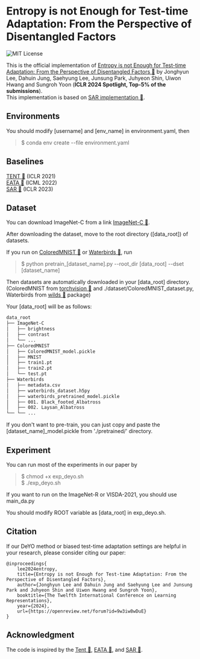 # Entropy is not Enough for Test-time Adaptation: From the Perspective of Disentangled Factors
![MIT License](https://img.shields.io/badge/license-MIT-blue.svg)  

This is the official implementation of [Entropy is not Enough for Test-time Adaptation: From the Perspective of Disentangled Factors 🔗](https://openreview.net/forum?id=9w3iw8wDuE) 
by Jonghyun Lee, Dahuin Jung, Saehyung Lee, Junsung Park, Juhyeon Shin, Uiwon Hwang and Sungroh Yoon (**ICLR 2024 Spotlight, Top-5% of the submissions**).  
This implementation is based on [SAR implementation 🔗](https://github.com/mr-eggplant/SAR).

## Environments  

You should modify [username] and [env_name] in environment.yaml, then  
> $ conda env create --file environment.yaml  

## Baselines  
[TENT 🔗](https://arxiv.org/abs/2006.10726) (ICLR 2021)  
[EATA 🔗](https://arxiv.org/abs/2204.02610) (ICML 2022)  
[SAR 🔗](https://arxiv.org/abs/2302.12400) (ICLR 2023)  

## Dataset
You can download ImageNet-C from a link [ImageNet-C 🔗](https://zenodo.org/record/2235448).  

After downloading the dataset, move to the root directory ([data_root]) of datasets.  

If you run on [ColoredMNIST 🔗](https://arxiv.org/abs/1907.02893) or [Waterbirds 🔗](https://arxiv.org/abs/1911.08731), run  
> $ python pretrain_[dataset_name].py --root_dir [data_root] --dset [dataset_name]

Then datasets are automatically downloaded in your [data_root] directory.  
(ColoredMNIST from [torchvision 🔗](https://pytorch.org/vision/stable/index.html) and ./dataset/ColoredMNIST_dataset.py, Waterbirds from [wilds 🔗](https://pypi.org/project/wilds/) package)

Your [data_root] will be as follows:
```bash
data_root
├── ImageNet-C
│   ├── brightness
│   ├── contrast
│   └── ...
├── ColoredMNIST
│   ├── ColoredMNIST_model.pickle
│   ├── MNIST
│   ├── train1.pt
│   ├── train2.pt
│   └── test.pt
├── Waterbirds
│   ├── metadata.csv
│   ├── waterbirds_dataset.h5py
│   ├── waterbirds_pretrained_model.pickle
│   ├── 001. Black_footed_Albatross
│   ├── 002. Laysan_Albatross
└── └── ...
```
If you don't want to pre-train, you can just copy and paste the [dataset_name]_model.pickle from './pretrained/' directory.

## Experiment

You can run most of the experiments in our paper by  
> $ chmod +x exp_deyo.sh  
> $ ./exp_deyo.sh  

If you want to run on the ImageNet-R or VISDA-2021, you should use main_da.py

You should modify ROOT variable as [data_root] in exp_deyo.sh.  

## Citation
If our DeYO method or biased test-time adaptation settings are helpful in your research, please consider citing our paper:
```
@inproceedings{
    lee2024entropy,
    title={Entropy is not Enough for Test-time Adaptation: From the Perspective of Disentangled Factors},
    author={Jonghyun Lee and Dahuin Jung and Saehyung Lee and Junsung Park and Juhyeon Shin and Uiwon Hwang and Sungroh Yoon},
    booktitle={The Twelfth International Conference on Learning Representations},
    year={2024},
    url={https://openreview.net/forum?id=9w3iw8wDuE}
}
```

## Acknowledgment
The code is inspired by the [Tent 🔗](https://github.com/DequanWang/tent), [EATA 🔗](https://github.com/mr-eggplant/EATA), and [SAR 🔗](https://github.com/mr-eggplant/SAR).
